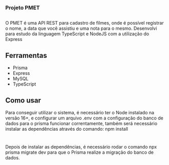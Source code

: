 ### Projeto PMET

##

O PMET é uma API REST para cadastro de filmes, onde é possível registrar o nome, a data que você assistiu e uma nota para o mesmo. 
Desenvolvi para estudo da linguagem TypeScript e NodeJS com a utilização do Express

## Ferramentas
* Prisma
* Express
* MySQL
* TypeScript

## Como usar

Para conseguir utilizar o sistema, é necessário ter o Node instalado na versão 16+, e configurar um arquivo .env com a configuração do banco de dados para o prisma funcionar correntamente, também será necessário instalar as dependências através do comando: npm install
#
Depois de instalar as dependências, é necessário rodar o comando npx prisma migrate dev para que o Prisma realize a migração do banco de dados.
